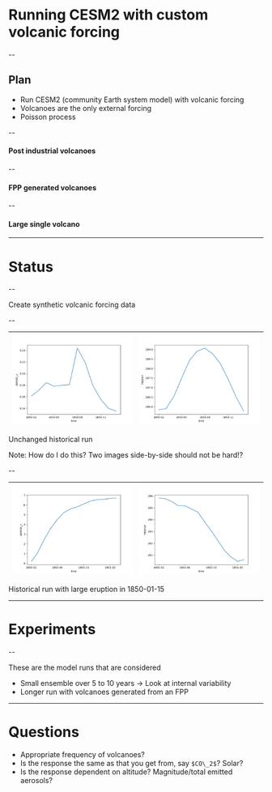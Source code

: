 <script type="text/javascript">
  window.MathJax = {
  options: {
    skipHtmlTags: ['script', 'noscript', 'style', 'textarea', 'pre'],
    ignoreHtmlClass: 'tex2jax_ignore',
    processHtmlClass: 'tex2jax_process'
  },
  tex: {
    inlineMath: [['$','$'], ['\\(','\\)']],
    processEscapes: true,
    macros: {
      AA: "{\\unicode{x212B}}"
    },
    autoload: {
      color: [],
      colorv2: ['color']
    },
    packages: {'[+]': ['noerrors']}
  },
  chtml: {
    scale: 0.9
  },
  loader: {
    load: ['[tex]/noerrors']
  }
};
</script>

<script id="MathJax-script" async src="https://cdn.jsdelivr.net/npm/mathjax@3/es5/tex-chtml.js"
        type="text/javascript" >
</script>

<!-- .slide: data-background="#222" -->

# Running CESM2 with custom volcanic forcing

--

<!-- .slide: data-background="#990000" -->

## Plan

- Run CESM2 (community Earth system model) with volcanic forcing
- Volcanoes are the only external forcing <!-- .element: class="fragment" data-fragment-index="1" -->
- Poisson process <!-- .element: class="fragment" data-fragment-index="2" -->

--

#### Post industrial volcanoes

<!-- .slide: data-background="https://github.com/engeir/presentations/raw/main/2022/uit-climate-meeting/synthetic_volcanoes_historic.png" -->
<!-- .slide: data-background-size="95vw" -->

--

#### FPP generated volcanoes

<!-- .slide: data-background="https://github.com/engeir/presentations/raw/main/2022/uit-climate-meeting/synthetic_volcanoes_FPP.png" -->
<!-- .slide: data-background-size="95vw" -->

--

#### Large single volcano

<!-- .slide: data-background="https://github.com/engeir/presentations/raw/main/2022/uit-climate-meeting/synthetic_volcanoes_single.png" -->
<!-- .slide: data-background-size="95vw" -->

---

<!-- .slide: data-background="#222" -->

# Status

--

<!-- .slide: data-background="#222" -->

Create synthetic volcanic forcing data

--

<!-- .slide: data-background="#222" -->

| ![Aerosol forcing](https://github.com/engeir/presentations/raw/main/2022/uit-climate-meeting/AEROD_v_simple_vanilla.png) | ![Temperature](https://github.com/engeir/presentations/raw/main/2022/uit-climate-meeting/TREFHT_simple_vanilla.png) |
| -: | :- |
Unchanged historical run

Note:
How do I do this? Two images side-by-side should not be hard!?

--

<!-- .slide: data-background="#222" -->

| ![Aerosol forcing](https://github.com/engeir/presentations/raw/main/2022/uit-climate-meeting/AEROD_v_simple.png) | ![Temperature](https://github.com/engeir/presentations/raw/main/2022/uit-climate-meeting/TREFHT_simple.png) |
| -: | :- |
Historical run with large eruption in 1850-01-15

---

<!-- .slide: data-background="#222" -->

# Experiments

--

<!-- .slide: data-background="#222" -->

These are the model runs that are considered

- Small ensemble over 5 to 10 years -> Look at internal variability
- Longer run with volcanoes generated from an FPP

---

<!-- .slide: data-background="#222" -->

# Questions

- Appropriate frequency of volcanoes?
- Is the response the same as that you get from, say `$CO\_2$`? Solar?
- Is the response dependent on altitude? Magnitude/total emitted aerosols?
